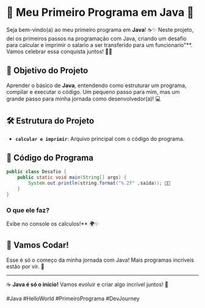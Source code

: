 # 🎉 Meu Primeiro Programa em Java 🎉

Seja bem-vindo(a) ao meu primeiro programa em **Java**! ☕✨ Neste projeto, dei os primeiros passos na programação com Java, criando um desafio para calcular e imprimir o salario a ser transferido para um funcionario"**. Vamos celebrar essa conquista juntos! 🚀🎈

## 📌 Objetivo do Projeto

Aprender o básico de **Java**, entendendo como estruturar um programa, compilar e executar o código. Um pequeno passo para mim, mas um grande passo para minha jornada como desenvolvedor(a)! 💻

## 🛠️ Estrutura do Projeto

- **`calcular e imprimir`**: Arquivo principal com o código do programa.

## 🚀 Código do Programa

```java
public class Desafio {
    public static void main(String[] args) {
        System.out.println(string.format("%.2f" ,saída)); 🚀✨
    }
}
```

### O que ele faz?  
Exibe no console os calculos!** 🌍✨

## 🎈 Vamos Codar!

Esse é só o começo da minha jornada com Java! Mais programas incríveis estão por vir. 🎊

---

☕ **Java é só o início!** Vamos evoluir e criar algo incrível juntos! 🚀

#Java #HelloWorld #PrimeiroPrograma #DevJourney
